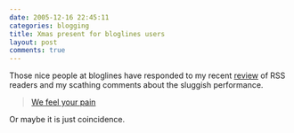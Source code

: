 ```yaml
---
date: 2005-12-16 22:45:11
categories: blogging
title: Xmas present for bloglines users
layout: post
comments: true
---
```

Those nice people at bloglines have responded to my recent
[review](http://www.nbrightside.com/blog/2005/12/13/comparison-of-rss-readers/)
of RSS readers and my scathing comments about the sluggish performance.
> [We feel your pain](http://www.bloglines.com/about/news#92)

Or maybe it is just coincidence.
